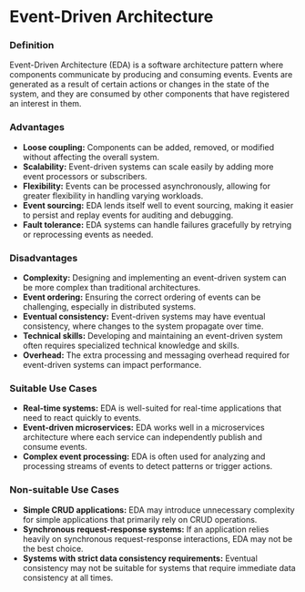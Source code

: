 # Event-Driven Architecture

### Definition

Event-Driven Architecture (EDA) is a software architecture pattern where components communicate by producing and consuming events. Events are generated as a result of certain actions or changes in the state of the system, and they are consumed by other components that have registered an interest in them.

### Advantages

* **Loose coupling:** Components can be added, removed, or modified without affecting the overall system.
* **Scalability:** Event-driven systems can scale easily by adding more event processors or subscribers.
* **Flexibility:** Events can be processed asynchronously, allowing for greater flexibility in handling varying workloads.
* **Event sourcing:** EDA lends itself well to event sourcing, making it easier to persist and replay events for auditing and debugging.
* **Fault tolerance:** EDA systems can handle failures gracefully by retrying or reprocessing events as needed.

### Disadvantages

* **Complexity:** Designing and implementing an event-driven system can be more complex than traditional architectures.
* **Event ordering:** Ensuring the correct ordering of events can be challenging, especially in distributed systems.
* **Eventual consistency:** Event-driven systems may have eventual consistency, where changes to the system propagate over time.
* **Technical skills:** Developing and maintaining an event-driven system often requires specialized technical knowledge and skills.
* **Overhead:** The extra processing and messaging overhead required for event-driven systems can impact performance.

### Suitable Use Cases

* **Real-time systems:** EDA is well-suited for real-time applications that need to react quickly to events.
* **Event-driven microservices:** EDA works well in a microservices architecture where each service can independently publish and consume events.
* **Complex event processing:** EDA is often used for analyzing and processing streams of events to detect patterns or trigger actions.

### Non-suitable Use Cases

* **Simple CRUD applications:** EDA may introduce unnecessary complexity for simple applications that primarily rely on CRUD operations.
* **Synchronous request-response systems:** If an application relies heavily on synchronous request-response interactions, EDA may not be the best choice.
* **Systems with strict data consistency requirements:** Eventual consistency may not be suitable for systems that require immediate data consistency at all times.
